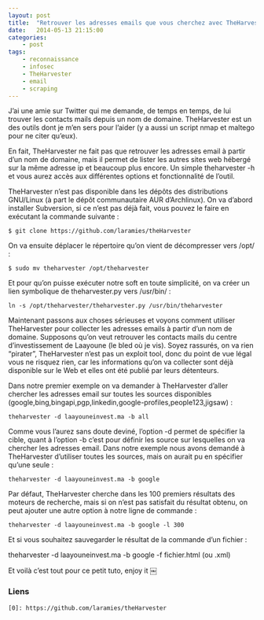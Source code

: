 ```yaml
---
layout: post
title:  "Retrouver les adresses emails que vous cherchez avec TheHarvester"
date:   2014-05-13 21:15:00
categories:
    - post
tags:
    - reconnaissance
    - infosec
    - TheHarvester
    - email
    - scraping
---
```

J’ai une amie sur Twitter qui me demande, de temps en temps, de lui trouver les contacts mails depuis un nom de domaine. TheHarvester est un des outils dont je m’en sers pour l’aider (y a aussi un script nmap et maltego pour ne citer qu’eux).

En fait, TheHarvester ne fait pas que retrouver les adresses email à partir d’un nom de domaine, mais il permet de lister les autres sites web hébergé sur la même adresse ip et beaucoup plus encore. Un simple theharvester -h et vous aurez accès aux différentes options et fonctionnalité de l’outil.

TheHarvester n’est pas disponible dans les dépôts des distributions GNU/Linux (à part le dépôt communautaire AUR d’Archlinux). On va d’abord installer Subversion, si ce n’est pas déjà fait, vous pouvez le faire en exécutant la commande suivante :

~~~
$ git clone https://github.com/laramies/theHarvester
~~~

On va ensuite déplacer le répertoire qu’on vient de décompresser vers /opt/ :
~~~
$ sudo mv theharvester /opt/theharvester
~~~

Et pour qu’on puisse exécuter notre soft en toute simplicité, on va créer un lien symbolique de theharvester.py vers /usr/bin/ :
~~~
ln -s /opt/theharvester/theharvester.py /usr/bin/theharvester
~~~
Maintenant passons aux choses sérieuses et voyons comment utiliser TheHarvester pour collecter les adresses emails à partir d’un nom de domaine. Supposons qu’on veut retrouver les contacts mails du centre d’investissement de Laayoune (le bled où je vis). Soyez rassurés, on va rien “pirater”, TheHarvester n’est pas un exploit tool, donc du point de vue légal vous ne risquez rien, car les informations qu’on va collecter sont déjà disponible sur le Web et elles ont été publié par leurs détenteurs.

Dans notre premier exemple on va demander à TheHarvester d’aller chercher les adresses email sur toutes les sources disponibles (google,bing,bingapi,pgp,linkedin,google-profiles,people123,jigsaw) :
~~~
theharvester -d laayouneinvest.ma -b all
~~~
Comme vous l’aurez sans doute deviné, l’option -d permet de spécifier la cible, quant à l’option -b c’est pour définir les source sur lesquelles on va chercher les adresses email. Dans notre exemple nous avons demandé à TheHarvester d’utiliser toutes les sources, mais on aurait pu en spécifier qu’une seule :
~~~
theharvester -d laayouneinvest.ma -b google
~~~
Par défaut, TheHarvester cherche dans les 100 premiers résultats des moteurs de recherche, mais si on n’est pas satisfait du résultat obtenu, on peut ajouter une autre option à notre ligne de commande :
~~~
theharvester -d laayouneinvest.ma -b google -l 300
~~~
Et si vous souhaitez sauvegarder le résultat de la commande d’un fichier :

theharvester -d laayouneinvest.ma -b google -f fichier.html (ou .xml)

Et voilà c’est tout pour ce petit tuto, enjoy it ￼

### Liens
~~~
[0]: https://github.com/laramies/theHarvester
~~~
[0]: https://github.com/laramies/theHarvester

